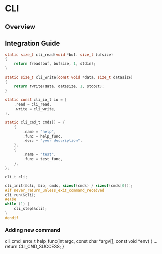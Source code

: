 # CLI

## Overview

## Integration Guide

```c
static size_t cli_read(void *buf, size_t bufsize)
{
	return fread(buf, bufsize, 1, stdin);
}

static size_t cli_write(const void *data, size_t datasize)
{
	return fwrite(data, datasize, 1, stdout);
}

static const cli_io_t io = {
	.read = cli_read,
	.write = cli_write,
};

static cli_cmd_t cmds[] = {
	{
		.name = "help",
		.func = help_func,
		.desc = "your description",
	},
	{
		.name = "test",
		.func = test_func,
	},
};

cli_t cli;

cli_init(&cli, &io, cmds, sizeof(cmds) / sizeof(cmds[0]));
#if never_return_unless_exit_command_received
cli_run(&cli);
#else
while (1) {
	cli_step(&cli);
}
#endif
```

### Adding new command

cli_cmd_error_t help_func(int argc, const char *argv[], const void *env)
{
	...
	return CLI_CMD_SUCCESS;
}
